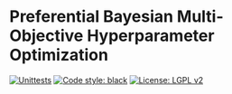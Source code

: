 # Preferential Bayesian Multi-Objective Hyperparameter Optimization
[![Unittests](https://github.com/ja-thomas/pbmohpo/actions/workflows/tests.yml/badge.svg?branch=main)](https://github.com/ja-thomas/pbmohpo/actions/workflows/tests.yml)
[![Code style: black](https://img.shields.io/badge/code%20style-black-000000.svg)](https://github.com/psf/black)
[![License: LGPL v2](https://img.shields.io/badge/License-LGPL_v2-blue.svg)](https://github.com/ja-thomas/pbmohpo/blob/main/LICENSE)
